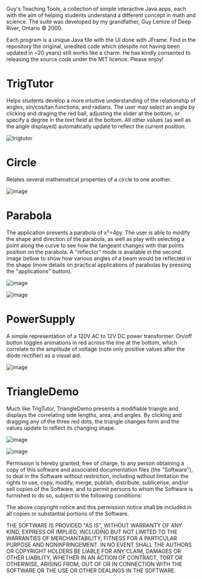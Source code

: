 Guy's Teaching Tools, a collection of simple interactive Java apps, each with the aim of helping students understand a different concept in math and science. The suite was developed by my grandfather, Guy Lemire of Deep River, Ontario © 2000. 

Each program is a unique Java file with the UI done with JFrame. Find in the repository the original, unedited code which (despite not having been updated in ~20 years) still works like a charm. He has kindly consented to releasing the source code under the MIT licence. Please enjoy!

# TrigTutor

Helps students develop a more intuitive understanding of the relationship of angles, sin/cos/tan functions, and radians. The user may select an angle by clicking and draging the red ball, adjusting the slider at the bottom, or specify a degree in the text field at the bottom. All other values (as well as the angle displayed) automatically update to reflect the current position. 

![trigtutor](https://user-images.githubusercontent.com/5817861/216714046-382b555c-7728-4e8d-8b23-012491f3a244.png)

# Circle

Relates several mathematical properties of a circle to one another.

![image](https://user-images.githubusercontent.com/5817861/216723077-31fe6144-ee1e-43a0-bc92-97268f75ce36.png)

# Parabola

The application presents a parabola of x²=4py. The user is able to modify the shape and direction of the parabola, as well as play with selecting a point along the curve to see how the tangeant changes with that points position on the parabola. A "reflector" mode is available in the second image bellow to show how various angles of a beam would be reflected in the shape (more details on practical applications of parabolas by pressing the "applications" button).

![image](https://user-images.githubusercontent.com/5817861/216723680-4119057a-8a15-45ab-9813-457d8d39ca8d.png)

![image](https://user-images.githubusercontent.com/5817861/216724258-7f579bb8-8ce9-4da7-93dd-d8e6bfc6058f.png)

# PowerSupply

A simple representation of a 120V AC to 12V DC power transformer. On/off button toggles animations in red across the line at the bottom, which correlate to the amplitude of voltage (note only positive values after the diode rectifier) as a visual aid.

![image](https://user-images.githubusercontent.com/5817861/216725077-901c598c-01ba-4101-bee2-f1ec1613ff36.png)

# TriangleDemo

Much like TrigTutor, TriangleDemo presents a modifiable triangle and displays the correlating side lengths, area, and angles. By clicking and dragging any of the three red dots, the triangle changes form and the values update to reflect its changing shape.

![image](https://user-images.githubusercontent.com/5817861/216725652-0d13470c-5af3-4ae6-aae8-4506cf9e877d.png)

![image](https://user-images.githubusercontent.com/5817861/216726283-7f50d345-e5aa-464a-8a09-f9dbc0409f49.png)




Permission is hereby granted, free of charge, to any person obtaining a copy of this software and associated documentation files (the "Software"), to deal in the Software without restriction, including without limitation the rights to use, copy, modify, merge, publish, distribute, sublicense, and/or sell copies of the Software, and to permit persons to whom the Software is furnished to do so, subject to the following conditions:

The above copyright notice and this permission notice shall be included in all copies or substantial portions of the Software.

THE SOFTWARE IS PROVIDED "AS IS", WITHOUT WARRANTY OF ANY KIND, EXPRESS OR IMPLIED, INCLUDING BUT NOT LIMITED TO THE WARRANTIES OF MERCHANTABILITY, FITNESS FOR A PARTICULAR PURPOSE AND NONINFRINGEMENT. IN NO EVENT SHALL THE AUTHORS OR COPYRIGHT HOLDERS BE LIABLE FOR ANY CLAIM, DAMAGES OR OTHER LIABILITY, WHETHER IN AN ACTION OF CONTRACT, TORT OR OTHERWISE, ARISING FROM, OUT OF OR IN CONNECTION WITH THE SOFTWARE OR THE USE OR OTHER DEALINGS IN THE SOFTWARE.
